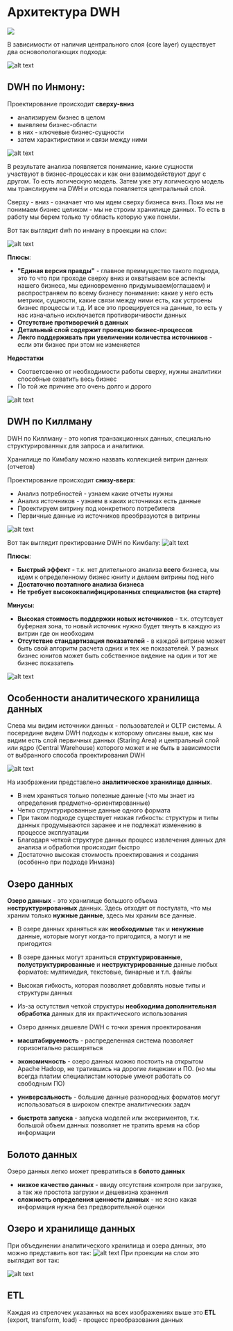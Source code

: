 # Архитектура DWH


![](../picture/oltp_olap_data_layers_flow.png)

В зависимости от наличия центрального слоя (core layer) существует два основопологающих подхода:

![alt text](../picture/dwh_kinman_inmon.png)

## **DWH по Инмону:**
Проектирование происходит 
**сверху-вниз**
- анализируем бизнес в целом
- выявляем бизнес-области
- в них - ключевые бизнес-сущности
- затем характиристики и связи между ними

![alt text](../picture/inman_dwh.png)

В результате анализа появляется понимание, какие сущности участвуют в бизнес-процессах и как они взаимодействуют друг с другом. То есть логическую модель. Затем уже эту логическую модель мы транслируем на DWH и отсюда появляется центральный слой.

Сверху - вниз - означает что мы идем сверху бизнеса вниз. Пока мы не понимаем бизнес целиком - мы не строим хранилище данных. То есть в работу мы берем только ту область которую уже поняли.

Вот так выглядит dwh по инману в проекции на слои:

![alt text](../picture/inman_layers.png)

**Плюсы**:
- **"Единая версия правды"** - главное преимущество такого подхода, это то что при проходе сверху вниз и охватываем все аспекты нашего бизнеса, мы единовременно придумываем(оглашаем) и распространяем по всему бизнесу понимание: какие у него есть метрики, сущности, какие связи между ними есть, как устроены бизнес процессы и т.д. И все это проецируется на данные, то есть у нас изначально исключается противоричивости данных
- **Отсутствие противоречий в данных**
- **Детальный слой содержит проекцию бизнес-процессов**
- **Лекго поддерживать при увеличении количества источников** - если эти бизнес при этом не изменяется  

**Недостатки**
- Соответсвенно от необходимости работы сверху, нужны аналитики способные охватить весь бизнес
- По той же причине это очень долго и дорого

![alt text](../picture/inman_plus_minus.png)

## **DWH по Киллману**
DWH по Киллману - это копия транзакционных данных, специально структурированных для запроса и аналитики.

Хранилище по Кимбалу можно назвать коллекцией витрин данных (отчетов)

Проектирование происходит **снизу-вверх**:
- Анализ потребностей - узнаем какие отчеты нужны
- Анализ источников - узнаем в каких источниках есть данные
- Проектируем витрину под конкретного потребителя
- Первичные данные из источников преобразуются в витрины

![alt text](../picture/kimbal_dwh.png)

Вот так выглядит пректирование DWH по Кимбалу:
![alt text](../picture/kimbal_data_layers.png)

**Плюсы**:
- **Быстрый эффект** - т.к. нет длительного анализа **всего** бизнеса, мы идем к определенному бизнес юниту и делаем витрины под него
- **Достаточно поэтапного анализа бизнеса**
- **Не требует высококвалифицированных специалистов (на старте)**

**Минусы:**
- **Высокая стоимость поддержки новых источников** - т.к. отсутсвует буферная зона, то новый источник нужно будет тянуть в каждую из витрин где он необходим
- **Отсутствие стандартизация показателей** - в каждой витрине может быть свой алгоритм расчета одних и тех же показателей. У разных бизнес юнитов может быть собственное видение на один и тот же бизнес показатель

![alt text](../picture/kimbal_plus_minus.png)

## Особенности аналитического хранилища данных
Слева мы видим источники данных - пользователей и OLTP системы. А посередине видем DWH подходы к которому описаны выше, как мы видим есть слой первичных данных (Staring Area) и центральный слой или ядро (Central Warehouse) которого может и не быть в зависимости от выбранного способа проектирования DWH

![alt text](../picture/dwh2.png)

На изображении представлено **аналитическое хранилище данных**.
- В нем храняться только полезные данные (что мы знает из определения предметно-ориентированные)
- Четко структурированные данные одного формата
- При таком подходе существует низкая гибкость: структуры и типы данных продумываются заранее и не подлежат изменению в процессе эксплуатации
- Благодаря четкой структуре данных процесс извлечения данных для анализа и обработки происходит быстро
- Достаточно высокая стоимость проектирования и создания (особенно при подходе Инмана)

## Озеро данных
**Озеро данных** - это хранилище большого объема **неструктурированных** данных. Здесь отходят от постулата, что мы храним только **нужные данные**, здесь мы храним все данные.

- В озере данных храняться как **необходимые** так и **ненужные** данные, которые могут когда-то пригодится, а могут и не пригодится
- В озере данных могут храниться **структурированные**, **полуструктурированные** и **неструктурированные** данные любых форматов: мултимедия, текстовые, бинарные и т.п. файлы
- Высокая гибкость, которая позволяет добавлять новые типы и структуры данных
- Из-за остутствия четкой структуры **необходима дополнительная обработка** данных для их практического использования
- Озеро данных дешевле DWH с точки зрения проектирования


- **масштабируемость** - распределенная система позволяет горизонтально расширяться
- **экономичность** - озеро данных можно постоить на открытом Apache Hadoop, не тратившись на дорогие лицензии и ПО. (но мы всегда платим специалистам которые умеют работать со свободным ПО)
- **универсальность** - большие данные разнородных форматов могут использоваться в широком спектре аналитических задач
- **быстрота запуска** - запуска моделей или эксериментов, т.к. большой объем данных позволяет не тратить время на сбор информации


## Болото данных
Озеро данных легко может превратиться в **болото данных**
- **низкое качество данных** - ввиду отсутствия контроля при загрузке, а так же простота загрузки и дешевизна хранения
- **сложность определения ценности данных** - не ясно какая информация нужна без предворительной оценки

## Озеро и хранилище данных
При объединении аналитического хранилища и озера данных, это можно представить вот так:
![alt text](../picture/data_lake_and_dwh.png)
При проекции на слои это выглядит вот так:

![alt text](../picture/data_lake_and_dwh_layers.png)

## ETL
Каждая из стрелочек указанных на всех изображениях выше это **ETL** (export, transform, load) - процесс преобразования данных